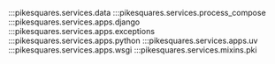 :::pikesquares.services.data
:::pikesquares.services.process_compose
:::pikesquares.services.apps.django
:::pikesquares.services.apps.exceptions
:::pikesquares.services.apps.python
:::pikesquares.services.apps.uv
:::pikesquares.services.apps.wsgi
:::pikesquares.services.mixins.pki